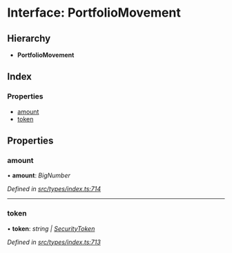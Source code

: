 # Interface: PortfolioMovement

## Hierarchy

* **PortfolioMovement**

## Index

### Properties

* [amount](portfoliomovement.md#amount)
* [token](portfoliomovement.md#token)

## Properties

###  amount

• **amount**: *BigNumber*

*Defined in [src/types/index.ts:714](https://github.com/PolymathNetwork/polymesh-sdk/blob/a0872cf4/src/types/index.ts#L714)*

___

###  token

• **token**: *string | [SecurityToken](../classes/securitytoken.md)*

*Defined in [src/types/index.ts:713](https://github.com/PolymathNetwork/polymesh-sdk/blob/a0872cf4/src/types/index.ts#L713)*
